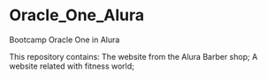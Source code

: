 # Oracle_One_Alura
Bootcamp Oracle One in Alura

This repository contains:
The website from the Alura Barber shop;
A website related with fitness world;
